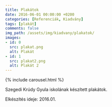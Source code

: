 ```yaml
---
title: Plakátok
date: 2016-06-01 00:00:00 +0200
categories: [Referenciák, Kiadvány]
tags: [plakát]
comments: false
img_path: /assets/img/kiadvany/plakatok/
images:
- id: 0
  src: plakat.png
  alt: Plakát
- id: 1
  src: plakat2.png
  alt: Plakát 2
---
```


{% include carousel.html %}

Szegedi Krúdy Gyula iskolának készített plakátok.

Elkészítés ideje: 2016.01.